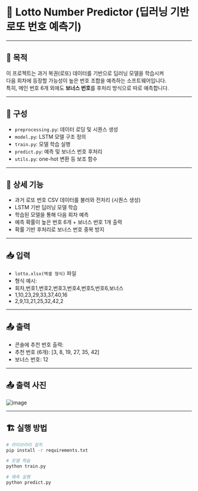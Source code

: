 # 🎯 Lotto Number Predictor (딥러닝 기반 로또 번호 예측기)

---

## 📌 목적

이 프로젝트는 과거 복권(로또) 데이터를 기반으로 딥러닝 모델을 학습시켜  
다음 회차에 등장할 가능성이 높은 번호 조합을 예측하는 소프트웨어입니다.  
특히, 메인 번호 6개 외에도 **보너스 번호**를 후처리 방식으로 따로 예측합니다.

---

## 📁 구성

- `preprocessing.py`: 데이터 로딩 및 시퀀스 생성
- `model.py`: LSTM 모델 구조 정의
- `train.py`: 모델 학습 실행
- `predict.py`: 예측 및 보너스 번호 후처리
- `utils.py`: one-hot 변환 등 보조 함수

---

## 🔧 상세 기능

- 과거 로또 번호 CSV 데이터를 불러와 전처리 (시퀀스 생성)
- LSTM 기반 딥러닝 모델 학습
- 학습된 모델을 통해 다음 회차 예측
- 예측 확률이 높은 번호 6개 + 보너스 번호 1개 출력
- 확률 기반 후처리로 보너스 번호 중복 방지

---

## 📥 입력

- `lotto.xlsx(엑셀 형식)` 파일
- 형식 예시:
- 회차,번호1,번호2,번호3,번호4,번호5,번호6,보너스
- 1,10,23,29,33,37,40,16
- 2,9,13,21,25,32,42,2

---

## 📤 출력

- 콘솔에 추천 번호 출력:
- 추천 번호 (6개): [3, 8, 19, 27, 35, 42]
- 보너스 번호: 12

---

## 📤 출력 사진

![image](https://github.com/user-attachments/assets/019c1fb0-d262-46a4-b56b-e5df84338d4e)

---

## 🏗️ 실행 방법

```bash
# 라이브러리 설치
pip install -r requirements.txt

# 모델 학습
python train.py

# 예측 실행
python predict.py
